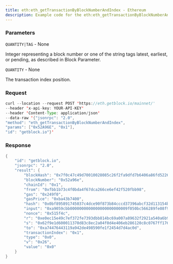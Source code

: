 ```yaml
---
title: eth:eth_getTransactionByBlockNumberAndIndex - Ethereum
description: Example code for the eth:eth_getTransactionByBlockNumberAndIndex json-rpc method. Сomplete guide on how to use eth:eth_getTransactionByBlockNumberAndIndex json-rpc in GetBlock.io Web3 documentation.
---
```


### Parameters


`QUANTITY|TAG` - None

Integer representing a block number or one of the string tags latest,
earliest, or pending, as described in Block Parameter.

`QUANTITY` - None

The transaction index position.

### Request

``` java
curl --location --request POST 'https://eth.getblock.io/mainnet/' 
--header 'x-api-key: YOUR-API-KEY' 
--header 'Content-Type: application/json' 
--data-raw '{"jsonrpc": "2.0",
"method": "eth_getTransactionByBlockNumberAndIndex",
"params": ["0x52A96E", "0x1"],
"id": "getblock.io"}'
```

###  Response

``` java
{
    "id": "getblock.io",
    "jsonrpc": "2.0",
    "result": {
        "blockHash": "0x7f0c47c49d70010028085c26f2fa9dfd7b6406a86fd522610f70852249632a81",
        "blockNumber": "0x52a96e",
        "chainId": "0x1",
        "from": "0xfbb1b73c4f0bda4f67dca266ce6ef42f520fbb98",
        "gas": "0x249f0",
        "gasPrice": "0xba43b7400",
        "hash": "0x0bf895891745037c4dce90f873b84cccd37396abcf32d113154b82fe16016b0d",
        "input": "0xa9059cbb0000000000000000000000009f050bc566289fe08f9534eb8b5b7437071a85ca000000000000000000000000000000000000000000000589b9c8aed550c82400",
        "nonce": "0x515f4c",
        "r": "0xe0ec15e49c7ef372fe7393dbb814bc69a007a89632f2921a540a6b975a2099cf",
        "s": "0x62f9e1d600011370d83c8ec2a04f0d4e406eb286120c8c0767ff176b3ac1789d",
        "to": "0xa74476443119a942de498590fe1f2454d7d4ac0d",
        "transactionIndex": "0x1",
        "type": "0x0",
        "v": "0x26",
        "value": "0x0"
    }
}
```

